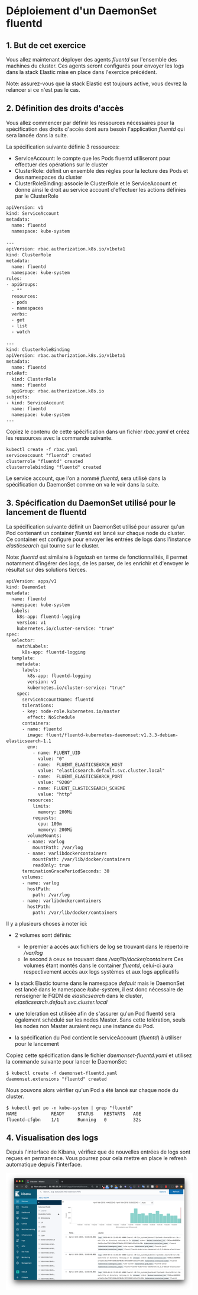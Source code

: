 # Déploiement d'un DaemonSet fluentd

## 1. But de cet exercice

Vous allez maintenant déployer des agents *fluentd* sur l'ensemble des machines du cluster. Ces agents seront configurés pour envoyer les logs dans la stack Elastic mise en place dans l'exercice précédent.

Note: assurez-vous que la stack Elastic est toujours active, vous devrez la relancer si ce n'est pas le cas.

## 2. Définition des droits d'accès

Vous allez commencer par définir les ressources nécessaires pour la spécification des droits d'accès dont aura besoin l'application *fluentd* qui sera lancée dans la suite.

La spécification suivante définie 3 ressources:
- ServiceAccount: le compte que les Pods fluentd utiliseront pour effectuer des opérations sur le cluster
- ClusterRole: définit un ensemble des règles pour la lecture des Pods et des namespaces du cluster
- ClusterRoleBinding: associe le ClusterRole et le ServiceAccount et donne ainsi le droit au service account d'effectuer les actions définies par le ClusterRole

```
apiVersion: v1
kind: ServiceAccount
metadata:
  name: fluentd
  namespace: kube-system

---
apiVersion: rbac.authorization.k8s.io/v1beta1
kind: ClusterRole
metadata:
  name: fluentd
  namespace: kube-system
rules:
- apiGroups:
  - ""
  resources:
  - pods
  - namespaces
  verbs:
  - get
  - list
  - watch

---
kind: ClusterRoleBinding
apiVersion: rbac.authorization.k8s.io/v1beta1
metadata:
  name: fluentd
roleRef:
  kind: ClusterRole
  name: fluentd
  apiGroup: rbac.authorization.k8s.io
subjects:
- kind: ServiceAccount
  name: fluentd
  namespace: kube-system
---
```

Copiez le contenu de cette spécification dans un fichier *rbac.yaml* et créez les ressources avec la commande suivante.

```
kubectl create -f rbac.yaml
serviceaccount "fluentd" created
clusterrole "fluentd" created
clusterrolebinding "fluentd" created
```

Le service account, que l'on a nommé *fluentd*, sera utilisé dans la spécification du DaemonSet comme on va le voir dans la suite.

## 3. Spécification du DaemonSet utilisé pour le lancement de fluentd

La spécification suivante définit un DaemonSet utilisé pour assurer qu'un Pod contenant un container *fluentd* est lancé sur chaque node du cluster. Ce container est configuré pour envoyer les entrées de logs dans l'instance *elasticsearch* qui tourne sur le cluster.

Note: *fluentd* est similaire à *logstash* en terme de fonctionnalités, il permet notamment d'ingérer des logs, de les parser, de les enrichir et d'envoyer le résultat sur des solutions tierces.

```
apiVersion: apps/v1
kind: DaemonSet
metadata:
  name: fluentd
  namespace: kube-system
  labels:
    k8s-app: fluentd-logging
    version: v1
    kubernetes.io/cluster-service: "true"
spec:
  selector:
    matchLabels:
      k8s-app: fluentd-logging
  template:
    metadata:
      labels:
        k8s-app: fluentd-logging
        version: v1
        kubernetes.io/cluster-service: "true"
    spec:
      serviceAccountName: fluentd
      tolerations:
      - key: node-role.kubernetes.io/master
        effect: NoSchedule
      containers:
      - name: fluentd
        image: fluent/fluentd-kubernetes-daemonset:v1.3.3-debian-elasticsearch-1.1
        env:
          - name: FLUENT_UID
            value: "0"
          - name:  FLUENT_ELASTICSEARCH_HOST
            value: "elasticsearch.default.svc.cluster.local"
          - name:  FLUENT_ELASTICSEARCH_PORT
            value: "9200"
          - name: FLUENT_ELASTICSEARCH_SCHEME
            value: "http"
        resources:
          limits:
            memory: 200Mi
          requests:
            cpu: 100m
            memory: 200Mi
        volumeMounts:
        - name: varlog
          mountPath: /var/log
        - name: varlibdockercontainers
          mountPath: /var/lib/docker/containers
          readOnly: true
      terminationGracePeriodSeconds: 30
      volumes:
      - name: varlog
        hostPath:
          path: /var/log
      - name: varlibdockercontainers
        hostPath:
          path: /var/lib/docker/containers
```

Il y a plusieurs choses à noter ici:

- 2 volumes sont définis:
  - le premier a accès aux fichiers de log se trouvant dans le répertoire */var/log*
  - le second à ceux se trouvant dans */var/lib/docker/containers*
  Ces volumes étant montés dans le container *fluentd*, celui-ci aura respectivement accès aux logs systèmes et aux logs applicatifs


- la stack Elastic tourne dans le namespace *default* mais le DaemonSet est lancé dans le namespace *kube-system*, il est donc nécessaire de renseigner le FQDN de *elasticsearch* dans le cluster, *elasticsearch.default.svc.cluster.local*

- une toleration est utilisée afin de s'assurer qu'un Pod fluentd sera également schédulé sur les nodes Master. Sans cette tolération, seuls les nodes non Master auraient reçu une instance du Pod.

- la spécification du Pod contient le serviceAccount (*fluentd*) à utiliser pour le lancement

Copiez cette spécification dans le fichier *daemonset-fluentd.yaml* et utilisez la commande suivante pour lancer le DaemonSet:

```
$ kubectl create -f daemonset-fluentd.yaml
daemonset.extensions "fluentd" created
```

Nous pouvons alors vérifier qu'un Pod a été lancé sur chaque node du cluster.

```
$ kubectl get po -n kube-system | grep "fluentd"
NAME             READY     STATUS    RESTARTS   AGE
fluentd-cfgbn    1/1       Running   0          32s
```

## 4. Visualisation des logs

Depuis l'interface de Kibana, vérifiez que de nouvelles entrées de logs sont reçues en permanence. Vous pourrez pour cela mettre en place le refresh automatique depuis l'interface.

![Kibana](./images/kibana-log-cluster.png)
